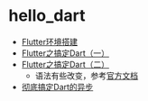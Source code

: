 # hello_dart

- [Flutter环境搭建](https://mp.weixin.qq.com/s/EO5c839JHQPaM4g82rvanA)
- [Flutter之搞定Dart（一）](https://mp.weixin.qq.com/s/skXbL-eXZiPD5gHcN6CKAg)
- [Flutter之搞定Dart（二）](https://juejin.cn/post/6844903941210112014)
    - 语法有些改变，参考[官方文档](https://dart.dev/guides/language/language-tour#classes)
- [彻底搞定Dart的异步](https://mp.weixin.qq.com/s/Ygs-sOtrohNf4vGpZcrnYw)
